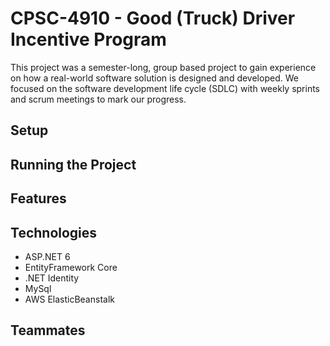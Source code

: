 # CPSC-4910 - Good (Truck) Driver Incentive Program

This project was a semester-long, group based project to gain experience on how a real-world software solution is designed and developed. We focused on the software development life cycle (SDLC) with weekly sprints and scrum meetings to mark our progress.

## Setup

## Running the Project

## Features

## Technologies
  * ASP.NET 6
  * EntityFramework Core
  * .NET Identity
  * MySql
  * AWS ElasticBeanstalk

## Teammates




